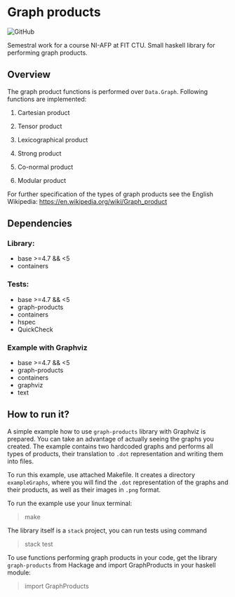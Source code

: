 # Graph products

![GitHub](https://img.shields.io/github/license/vercadol/graph-products?label=license)

Semestral work for a course NI-AFP at FIT CTU. Small haskell library for performing graph products.

## Overview

The graph product functions is performed over `Data.Graph`. Following functions are implemented:

1. Cartesian product

2. Tensor product

3. Lexicographical product

4. Strong product

5. Co-normal product

6. Modular product

For further specification of the types of graph products see the English Wikipedia: https://en.wikipedia.org/wiki/Graph_product

## Dependencies

### Library:
- base >=4.7 && <5 
- containers
### Tests:
- base >=4.7 && <5 
- graph-products
- containers
- hspec
- QuickCheck
### Example with Graphviz
- base >=4.7 && <5
- graph-products
- containers
- graphviz
- text

## How to run it?
A simple example how to use `graph-products` library with Graphviz is prepared. You can take an advantage 
of actually seeing the graphs you created. The example contains two hardcoded graphs and performs 
all types of products, their translation to `.dot` representation and writing them into files.

To run this example, use attached Makefile. It creates a directory `exampleGraphs`, where you 
will find the `.dot` representation of the graphs and their products, as well as their images in `.png` format.

To run the example use your linux terminal:
> make

The library itself is a `stack` project, you can run tests using command
> stack test

To use functions performing graph products in your code, get the library `graph-products` from Hackage and
import GraphProducts in your haskell module:
> import GraphProducts
